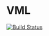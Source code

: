 # VML

[![Build Status](https://travis-ci.org/simonster/VML.jl.png)](https://travis-ci.org/simonster/VML.jl)
